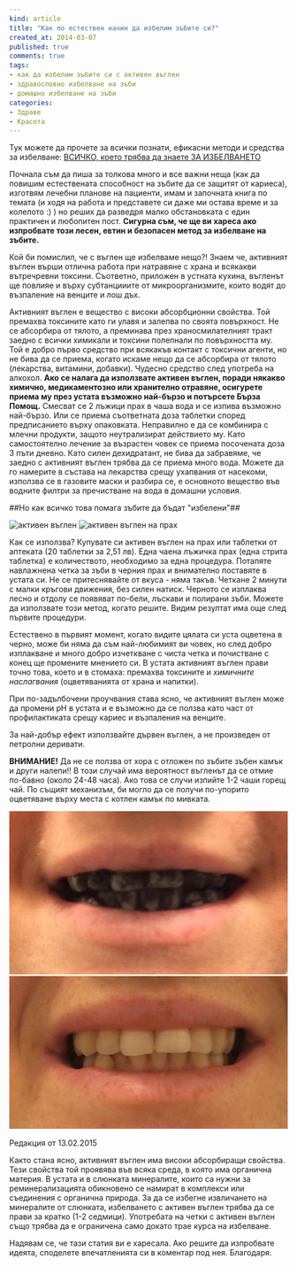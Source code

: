 ```yaml
---
kind: article
title: "Как по естествен начин да избелим зъбите си?"
created_at: 2014-03-07 
published: true
comments: true
tags:
- как да избелим зъбите си с активен въглен
- здравословно избелване на зъби
- домашно избелване на зъби
categories:
- Здраве
- Красота
--- 
```

Тук можете да прочете за всички познати, ефикасни методи и средства за избелване: [ВСИЧКО, което трябва да знаете ЗА ИЗБЕЛВАНЕТО](http://www.bezkaries.com/blog/2016-01-18-%D0%B2%D1%81%D0%B8%D1%87%D0%BA%D0%BE-%D0%B7%D0%B0-%D0%B8%D0%B7%D0%B1%D0%B5%D0%BB%D0%B2%D0%B0%D0%BD%D0%B5%D1%82%D0%BE/)

Почнала съм да пиша за толкова много и все важни неща  (как да повишим естествената способност на зъбите да се защитят от кариеса), изготвям лечебни планове на пациенти, имам и започната книга по темата (и ходя на работа и представете си даже ми остава време и за колелото :) ) но реших да разведря малко обстановката с един практичен и любопитен пост. **Сигурна съм, че ще ви хареса ако изпробвате този лесен, евтин и безопасен метод за избелване на зъбите.**

Кой би помислил, че с въглен ще избелваме нещо?! Знаем че, активният въглен върши отлична работа при натравяне с храна и всякакви вътречревни токсини. Съответно, приложен в устната кухина, въгленът ще повлияе и върху субтанцииите от микроорганизмите, които водят до възпаление на венците и лош дъх.

<!-- more -->

Активният въглен е вещество с високи абсорбционни свойства. Той премахва токсините като ги улавя и залепва по своята повърхност. Не се абсорбира от тялото, а преминава през храносмилателният тракт заедно с всички химикали и токсини полепнали по повърхността му.
Той е добро първо средство при всякакъв контакт с токсични агенти, но не бива да се приема, когато искаме нещо да се абсорбира от тялото (лекарства, витамини, добавки). Чудесно средство след употреба на алкохол. 
**Ако се налага да използвате активен въглен, поради някакво химично, медикаментозно или хранително отравяне, осигурете приема му през устата възможно най-бързо и потърсете Бърза Помощ.** Смесват се 2 лъжици прах в чаша вода и се изпива възможно най-бързо. Или се приема съответната доза таблетки според предписанието върху опаковката. Неправилно е да се комбинира с млечни продукти, защото неутрализират действието му. Като самостоятелно лечение за възрастен човек се приема посочената доза 3 пъти дневно. Като силен дехидратант, не бива да забравяме, че заедно с активният въглен трябва да се приема много вода.
Можете да го намерите в състава на лекарства срещу ухапвания от насекоми, използва се в газовите маски и разбира се, е основното вещество във водните филтри за пречистване на вода в домашни условия.

##Но как всичко това помага зъбите да бъдат "избелени"##
 
![активен въглен](/images/posts/carbo1.jpg)
![активен въглен на прах](/images/posts/carbo2.jpg)

Как се използва?
Купувате си активен въглен на прах или таблетки от аптеката (20 таблетки за 2,51 лв). Една чаена лъжичка прах (една стрита таблетка) е количеството, необходимо за една процедура. Потапяте навлажнена четка за зъби в черния прах и внимателно поставяте в устата си. Не се притеснявайте от вкуса - няма такъв. Четкане 2 минути с малки кръгови движения, без силен натиск. Черното се изплаква лесно и отдолу се появяват по-бели, лъскави и полирани зъби. Можете да използвате този метод, когато решите. Видим резултат има още след първите процедури.

Естествено в първият момент, когато видите цялата си уста оцветена в черно, може би няма да съм най-любимият ви човек, но след добро изплакване и много добро изчеткване с чиста четка и почистване с конец ще промените мнението си. 
В устата активният въглен прави точно това, което и в стомаха: премахва токсините и *химичните наслагвания* (оцветяванията от храна и напитки).

При по-задълбочени проучвания става ясно, че активният въглен може да промени pH в устата и е възможно да се ползва като част от профилактиката срещу кариес и възпаления на венците.

За най-добър ефект използвайте дървен въглен, а не произведен от петролни деривати.

**ВНИМАНИЕ!** Да не се ползва от хора с отложен по зъбите зъбен камък и други налепи!! В този случай има вероятност въгленът да се отмие по-бавно (около 24-48 часа). Ако това се случи изпийте 1-2 чаши горещ чай. 
По същият механизъм, би могло да се получи по-упорито оцветяване върху места с котлен камък по мивката.

![преди](/images/posts/carbo3.jpg)
![след](/images/posts/carbo4.jpg)

Редакция от 13.02.2015

Както стана ясно, активният въглен има високи абсорбиращи свойства. Тези свойства той проявява във всяка среда, в която има органична материя. В устата и в слюнката минералите, които са нужни за реминерализацията обикновено се намират в комплекси или съединения с органична природа. За да се избегне извличането на минералите от слюнката, избелването с активен въглен трябва да се прави за кратко (1-2 седмици). Употребата на четки с активен въглен също трябва да е ограничена само докато трае курса на избелване.

Надявам се, че тази статия ви е харесала. Ако решите да изпробвате идеята, споделете впечатленията си в коментар под нея. Благодаря.
